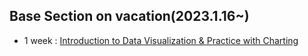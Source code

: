 ## Base Section on vacation(2023.1.16~)  
- 1 week : [Introduction to Data Visualization & Practice with Charting](https://github.com/lo-lim/BOAZ/tree/main/Base_Section/1week) 

